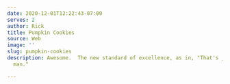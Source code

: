 ```yaml
---
date: 2020-12-01T12:22:43-07:00
serves: 2
author: Rick
title: Pumpkin Cookies
source: Web
image: ''
slug: pumpkin-cookies
description: Awesome.  The new standard of excellence, as in, "That's _Pumpkin Cookies,_
  man."

---
```

